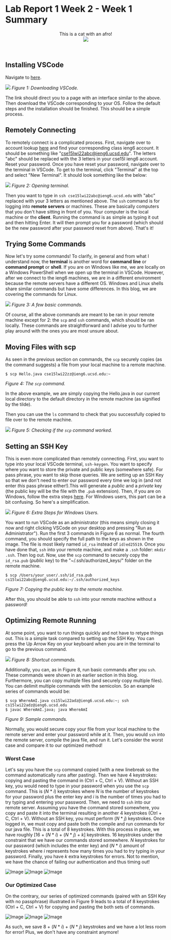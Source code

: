 # Lab Report 1 Week 2 - Week 1 Summary

<p align="center">
    This is a cat with an afro!
    <br>
  <img src="./cat_with_afro.png" />
</p>

<br>

## __Installing VSCode__
Navigate to [here](https://code.visualstudio.com/Download). 

![](./website_img/week_2/download_vscode.PNG)
_Figure 1: Downloading VSCode._

The link should direct you to a page with an interface similar to the above. Then download the VSCode corresponding to your OS. Follow the default steps and the installation should be finished. This should be a simple process. 

## __Remotely Connecting__
To remotely connect is a complicated process. First, navigate over to account lookup [here](https://sdacs.ucsd.edu/~icc/index.php) and find your corresponding class ieng6 account. It should be something like "cse15lwi22abc@ieng6.ucsd.edu". The letters "abc" should be replaced with the 3 letters in your cse15l ieng6 account. Reset your password. Once you have reset your password, navigate over to the terminal in VSCode. To get to the terminal, click "Terminal" at the top and select "New Terminal". It should look something like the below: 

![](./website_img/week_2/vscode_terminal.PNG)
_Figure 2: Opening terminal._

Then you want to type in `ssh cse15lwi22abc@ieng6.ucsd.edu` with "abc" replaced with your 3 letters as mentioned above. The `ssh` command is for logging into __remote servers__ or machines. These are basically computers that you don't have sitting in front of you. Your computer is the local machine or the __client__. Running the command is as simple as typing it out and then hitting Enter. It will then prompt you for a password (which should be the new password after your password reset from above). That's it!

## __Trying Some Commands__

Now let's try some commands! To clarify, in general and from what I understand now, the __terminal__ is another word for __command line__ or __command prompt__ or __shell__. If you are on Windows like me, we are locally on a Windows PowerShell when we open up the terminal in VSCode. However, after we connect to the ieng6 machines, we are in a different environment because the remote servers have a different OS. Windows and Linux shells share similar commands but have some differences. In this blog, we are covering the commands for Linux. 

![](./website_img/week_2/commands.PNG)
_Figure 3: A few basic commands._

Of course, all the above commands are meant to be ran in your remote machine except for 2: the `scp` and `ssh` commands, which should be ran locally.
These commands are straightforward and I advise you to further play around with the ones you are most unsure about.

## __Moving Files with scp__

As seen in the previous section on commands, the `scp` securely copies (as the command suggests) a file from your local machine to a remote machine.

```
$ scp Hello.java cse15lwi22zz@ieng6.ucsd.edu:~
```
_Figure 4: The `scp` command._


In the above example, we are simply copying the Hello.java in our current local directory to the default directory in the remote machine (as signified by the tilde).

Then you can use the `ls` command to check that you successfully copied to file over to the remote machine.

![](./website_img/week_2/hello_java.PNG)
_Figure 5: Checking if the `scp` command worked._

## __Setting an SSH Key__

This is even more complicated than remotely connecting. First, you want to type into your local VSCode terminal, `ssh-keygen`. You want to specify where you want to store the private and public keys (somewhere safe). For pass phrase, you want to skip those queries. We are setting up an SSH Key so that we don't need to enter our password every time we log in (and not enter _this_ pass phrase either!).This will generate a _public_ and a _private_ key (the public key will be the file with the `.pub` extension). Then, if you are on Windows, follow the extra steps [here](https://docs.microsoft.com/en-us/windows-server/administration/openssh/openssh_keymanagement#user-key-generation). For Windows users, this part can be a bit confusing. So here's a simplification.

![](./website_img/week_2/windows_ssh_key.PNG)
_Figure 6: Extra Steps for Windows Users._

You want to run VSCode as an administrator (this means simply closing it now and right clicking VSCode on your desktop and pressing "Run as Administrator"). Run the first 3 commands in Figure 6 as normal. The fourth command, you should specify the full path to the keys as shown in the image. The file is most likely named `id_rsa` instead of `id)ed25519`. Once you have done that, `ssh` into your remote machine, and make a `.ssh` folder: `mkdir .ssh`. Then log out. Now, use the `scp` command to securely copy the `id_rsa.pub` (_public_ key) to the "~/.ssh/authorized_keys/" folder on the remote machine.

```
$ scp /Users/your_user/.ssh/id_rsa.pub cs15lwi22abc@ieng6.ucsd.edu:~/.ssh/authorized_keys
```
_Figure 7: Copying the public key to the remote machine._

After this, you should be able to `ssh` into your remote machine without a password!

## __Optimizing Remote Running__

At some point, you want to run things quickly and not have to retype things out. This is a simple task compared to setting up the SSH Key. You can press the Up Arrow Key on your keyboard when you are in the terminal to go to the previous command. 

![](./website_img/week_2/optimizing_remote_running.PNG)
_Figure 8: Shortcut commands._

Additionally, you can, as in Figure 8, run basic commands after you `ssh`. These commands were shown in an earlier section in this blog. Furthermore, you can copy multiple files (and securely copy multiple files). You can delimit multiple commands with the semicolon. So an example series of commands would be:

```
$ scp WhereAmI.java cs15lwi22adz@ieng6.ucsd.edu:~; ssh cs15lwi22adz@ieng6.ucsd.edu
$ javac WhereAmI.java; java WhereAmI
```
_Figure 9: Sample commands._

Normally, you would secure copy your file from your local machine to the remote server and enter your password while at it. Then, you would `ssh` into the remote server, compile the java file, and run it. Let's consider the worst case and compare it to our optimized method! 

### __Worst Case__
Let's say you have the `scp` command copied (with a new linebreak so the command automatically runs after pasting). Then we have 4 keystrokes: copying and pasting the command in (Ctrl + C, Ctrl + V). Without an SSH key, you would need to type in your password when you use the `scp` command. This is (_N_ * _i_) keystrokes where _N_ is the number of keystrokes for your password plus the enter key and _i_ is the number of times you had to try typing and entering your password. Then, we need to `ssh` into our remote server. Assuming you have the command stored somewhere, you copy and paste it into the terminal resulting in another 4 keystrokes (Ctrl + C, Ctrl + V). Without an SSH key, you must perform (_N_ * _j_) keystrokes. Once logged in, we must copy and paste both the compile and run commands for our java file. This is a total of 8 keystrokes. With this process in place, we have roughly [16 + (_N_ * _i_) + (_N_ * _j_) + _k_] keystrokes. 16 keystrokes under the constraint that we have our commands stored somewhere. _N_ keystrokes for our password (which includes the enter key) and (_N_ * _i_) amount of keystrokes where _i_ represents how many times you had to try typing in your password. Finally, you have _k_ extra keystrokes for errors. Not to mention, we have the chance of failing our authentication and thus timing out!

![Image](./website_img/week_4/k_worst.PNG)
![Image](./website_img/week_4/k_where.PNG)
![Image](./website_img/week_4/t_worst.PNG)

### __Our Optimized Case__

On the contrary, our series of optimized commands (paired with an SSH Key with no passphrase) illustrated in Figure 9 leads to a total of 8 keystrokes (Ctrl + C, Ctrl + V) for copying and pasting the both sets of commands.

![Image](./website_img/week_4/k_opt.PNG)
![Image](./website_img/week_4/k_opt_where.PNG)
![Image](./website_img/week_4/t_opt.PNG)

As such, we save 8 + (_N_ * _i_) + (_N_ * _j_) keystrokes and we have a lot less room for error! Plus, we don't have any constraint anymore!